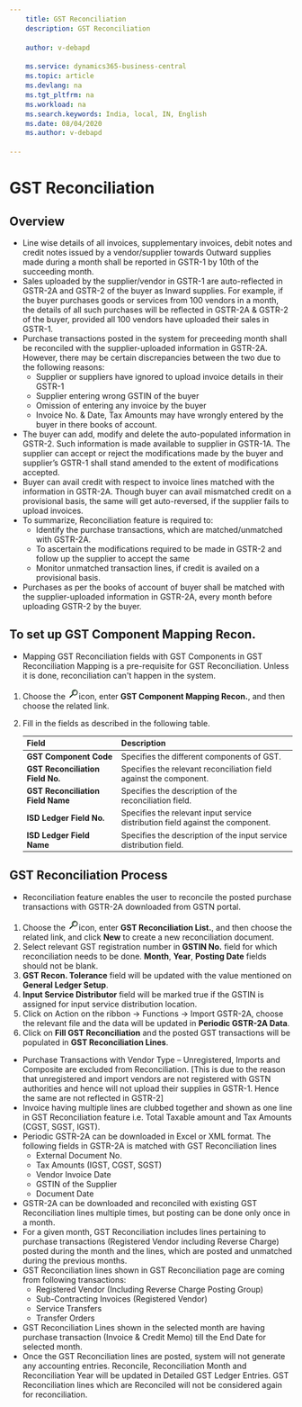 ```yaml
---
    title: GST Reconciliation
    description: GST Reconciliation

    author: v-debapd

    ms.service: dynamics365-business-central
    ms.topic: article
    ms.devlang: na
    ms.tgt_pltfrm: na
    ms.workload: na
    ms.search.keywords: India, local, IN, English
    ms.date: 08/04/2020
    ms.author: v-debapd

---
```

# GST Reconciliation

## Overview

- Line wise details of all invoices, supplementary invoices, debit notes and credit notes issued by a vendor/supplier towards Outward supplies made during a month shall be reported in GSTR-1 by 10th of the succeeding month.
- Sales uploaded by the supplier/vendor in GSTR-1 are auto-reflected in GSTR-2A and GSTR-2 of the buyer as Inward supplies. For example, if the buyer purchases goods or services from 100 vendors in a month, the details of all such purchases will be reflected in GSTR-2A & GSTR-2 of the buyer, provided all 100 vendors have uploaded their sales in GSTR-1.
- Purchase transactions posted in the system for preceeding month shall be reconciled with the supplier-uploaded information in GSTR-2A. However, there may be certain discrepancies between the two due to the following reasons:
  - Supplier or suppliers have ignored to upload invoice details in their GSTR-1
  - Supplier entering wrong GSTIN of the buyer
  - Omission of entering any invoice by the buyer
  - Invoice No. & Date, Tax Amounts may have wrongly entered by the buyer in there books of account.
- The buyer can add, modify and delete the auto-populated information in GSTR-2. Such information is made available to supplier in GSTR-1A. The supplier can accept or reject the modifications made by the buyer and supplier’s GSTR-1 shall stand amended to the extent of modifications accepted.
- Buyer can avail credit with respect to invoice lines matched with the information in GSTR-2A. Though buyer can avail mismatched credit on a provisional basis, the same will get auto-reversed, if the supplier fails to upload invoices.
- To summarize, Reconciliation feature is required to:
  - Identify the purchase transactions, which are matched/unmatched with GSTR-2A. 
  - To ascertain the modifications required to be made in GSTR-2 and follow up the supplier to accept the same
  - Monitor unmatched transaction lines, if credit is availed on a provisional basis.
- Purchases as per the books of account of buyer shall be matched with the supplier-uploaded information in GSTR-2A,  every month before uploading GSTR-2 by the buyer.


## To set up GST Component Mapping Recon.

- Mapping GST Reconciliation fields with GST Components in GST Reconciliation Mapping is a pre-requisite for GST Reconciliation. Unless it is done, reconciliation can't happen in the system. 

1. Choose the ![img](image/search.jpg)icon, enter **GST Component Mapping Recon.**, and then choose the related link.
2. Fill in the fields as described in the following table.
    
    |Field|Description| 
    |---------------------------------|  ---------------------------------------| 
    |**GST Component Code**|Specifies the different components of GST.|
    |**GST Reconciliation Field No.**|Specifies the relevant reconciliation field against the component.|
    |**GST Reconciliation Field Name**|Specifies the description of the reconciliation field.|
    |**ISD Ledger Field No.**|Specifies the relevant input service distribution field against the component.|
    |**ISD Ledger Field Name**|Specifies the description of the input service distribution field.|

## GST Reconciliation Process

- Reconciliation feature enables the user to reconcile the posted purchase transactions with GSTR-2A downloaded from GSTN portal.

1. Choose the ![img](image/search.jpg)icon, enter **GST Reconciliation List.**, and then choose the related link, and click **New** to create a new reconciliation document.
2. Select relevant GST registration number in **GSTIN No.** field for which reconciliation needs to be done. **Month**, **Year**, **Posting Date** fields should not be blank.
3. **GST Recon. Tolerance** field will be updated with the value mentioned on **General Ledger Setup**.
4. **Input Service Distributor** field will be marked true if the GSTIN is assigned for input service distribution location.
5. Click on Action on the ribbon -> Functions -> Import GSTR-2A, choose the relevant file and the data will be updated in **Periodic GSTR-2A Data**.
6. Click on **Fill GST Reconciliation** and the posted GST transactions will be populated in **GST Reconciliation Lines**.
 
- Purchase Transactions with Vendor Type – Unregistered, Imports and Composite are excluded from Reconciliation. [This is due to the reason that unregistered and import vendors are not registered with GSTN authorities and hence will not upload their supplies in GSTR-1. Hence the same are not reflected in GSTR-2]
- Invoice having multiple lines are clubbed together and shown as one line in GST Reconciliation feature i.e. Total Taxable amount and Tax Amounts (CGST, SGST, IGST).
- Periodic GSTR-2A can be downloaded in Excel or XML format. The following fields in GSTR-2A is matched with GST Reconciliation lines
   - External Document No.
   - Tax Amounts (IGST, CGST, SGST)
   - Vendor Invoice Date
   - GSTIN of the Supplier
   - Document Date
- GSTR-2A can be downloaded and reconciled with existing GST Reconciliation lines multiple times, but posting can be done only once in a month.
- For a given month, GST Reconciliation includes lines pertaining to purchase transactions (Registered Vendor including Reverse Charge) posted during the month and the lines, which are posted and unmatched during the previous months.
- GST Reconciliation lines shown in GST Reconciliation page are coming from following transactions:
    - Registered Vendor (Including Reverse Charge Posting Group)
    - Sub-Contracting Invoices (Registered Vendor)
    - Service Transfers 
    - Transfer Orders
- GST Reconciliation Lines shown in the selected month are having purchase transaction (Invoice & Credit Memo) till the End Date for selected month.
- Once the GST Reconciliation lines are posted, system will not generate any accounting entries. Reconcile, Reconciliation Month and Reconciliation Year will be updated in Detailed GST Ledger Entries. GST Reconciliation lines which are Reconciled will not be considered again for reconciliation.



